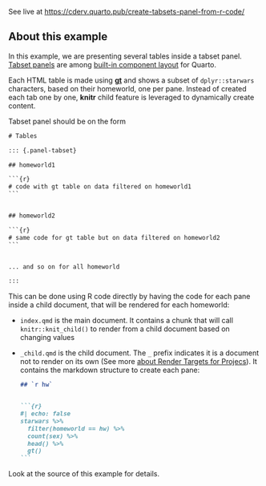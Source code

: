 
<div>

See live at https://cderv.quarto.pub/create-tabsets-panel-from-r-code/

</div>

## About this example

In this example, we are presenting several tables inside a tabset panel.
[Tabset
panels](https://quarto.org/docs/interactive/layout.html#tabset-panel)
are among [built-in component
layout](https://quarto.org/docs/interactive/layout.html) for Quarto.

Each HTML table is made using [**gt**](https://gt.rstudio.com) and shows
a subset of `dplyr::starwars` characters, based on their homeworld, one
per pane. Instead of created each tab one by one, **knitr** child
feature is leveraged to dynamically create content.

Tabset panel should be on the form

```` default
# Tables

::: {.panel-tabset}

## homeworld1 

```{r}
# code with gt table on data filtered on homeworld1
```


## homeworld2

```{r}
# same code for gt table but on data filtered on homeworld2
```


... and so on for all homeworld

:::
````

This can be done using R code directly by having the code for each pane
inside a child document, that will be rendered for each homeworld:

- `index.qmd` is the main document. It contains a chunk that will call
  `knitr::knit_child()` to render from a child document based on
  changing values

- `_child.qmd` is the child document. The `_` prefix indicates it is a
  document not to render on its own (See more [about Render Targets for
  Projecs](https://quarto.org/docs/projects/quarto-projects.html#render-targets)).
  It contains the markdown structure to create each pane:

  ```` markdown
  ## `r hw`


  ```{r}
  #| echo: false
  starwars %>%
    filter(homeworld == hw) %>%
    count(sex) %>%
    head() %>%
    gt()
  ```
  ````

Look at the source of this example for details.
